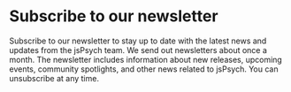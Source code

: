 # Subscribe to our newsletter

Subscribe to our newsletter to stay up to date with the latest news and updates from the jsPsych team.
We send out newsletters about once a month.
The newsletter includes information about new releases, upcoming events, community spotlights, and other news related to jsPsych.
You can unsubscribe at any time.

<div style="text-align: left" class="sender-form-field" data-sender-form-id="m5li9yz5ejr0wrwxrw5"></div>

<script>
  (function (s, e, n, d, er) {
    s['Sender'] = er;
    s[er] = s[er] || function () {
      (s[er].q = s[er].q || []).push(arguments)
    }, s[er].l = 1 * new Date();
    var a = e.createElement(n),
        m = e.getElementsByTagName(n)[0];
    a.async = 1;
    a.src = d;
    m.parentNode.insertBefore(a, m)
  })(window, document, 'script', 'https://cdn.sender.net/accounts_resources/universal.js', 'sender');
  sender('06a78af0a32181')
</script>
